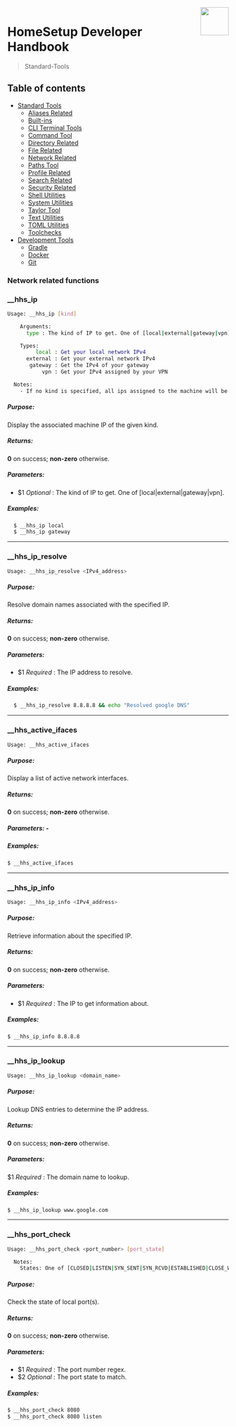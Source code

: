 <img src="https://iili.io/HvtxC1S.png" width="64" height="64" align="right" />

# HomeSetup Developer Handbook
>
> Standard-Tools

## Table of contents

<!-- toc -->

- [Standard Tools](../../functions.md#standard-tools)
  - [Aliases Related](aliases-related.md#aliases-related-functions)
  - [Built-ins](built-ins.md#built-ins-functions)
  - [CLI Terminal Tools](clitt.md#cli-terminal-tools)
  - [Command Tool](command-tool.md#command-tool)
  - [Directory Related](directory-related.md#directory-related-functions)
  - [File Related](file-related.md#file-related-functions)
  - [Network Related](network-related.md#network-related-functions)
  - [Paths Tool](paths-tool.md#paths-tool)
  - [Profile Related](profile-related.md#profile-related-functions)
  - [Search Related](search-related.md#search-related-functions)
  - [Security Related](security-related.md#security-related-functions)
  - [Shell Utilities](shell-utilities.md#shell-utilities)
  - [System Utilities](system-utilities.md#system-utilities)
  - [Taylor Tool](taylor-tool.md#taylor-tool)
  - [Text Utilities](text-utilities.md#text-utilities)
  - [TOML Utilities](toml-utilities.md#toml-utilities)
  - [Toolchecks](toolchecks.md#tool-checks-functions)
- [Development Tools](../../functions.md#development-tools)
  - [Gradle](../dev-tools/gradle-tools.md#gradle-functions)
  - [Docker](../dev-tools/docker-tools.md#docker-functions)
  - [Git](../dev-tools/git-tools.md#git-functions)

<!-- tocstop -->


### Network related functions

### __hhs_ip

```bash
Usage: __hhs_ip [kind]

    Arguments:
      type : The kind of IP to get. One of [local|external|gateway|vpn]

    Types:
         local : Get your local network IPv4
      external : Get your external network IPv4
       gateway : Get the IPv4 of your gateway
           vpn : Get your IPv4 assigned by your VPN

  Notes:
    - If no kind is specified, all ips assigned to the machine will be retrieved
```

##### **Purpose**:

Display the associated machine IP of the given kind.

##### **Returns**:

**0** on success; **non-zero** otherwise.

##### **Parameters**:

  - $1 _Optional_ : The kind of IP to get. One of [local|external|gateway|vpn].

##### **Examples:**

```bash
  $ __hhs_ip local
  $ __hhs_ip gateway
```

------
### __hhs_ip_resolve

```bash
Usage: __hhs_ip_resolve <IPv4_address>
```

##### **Purpose**:

Resolve domain names associated with the specified IP.

##### **Returns**:

**0** on success; **non-zero** otherwise.

##### **Parameters**:

  - $1 _Required_ : The IP address to resolve.

##### **Examples:**

```bash
  $ __hhs_ip_resolve 8.8.8.8 && echo "Resolved google DNS"
```


------
### __hhs_active_ifaces

```bash
Usage: __hhs_active_ifaces
```

##### **Purpose**:

Display a list of active network interfaces.

##### **Returns**:

**0** on success; **non-zero** otherwise.

##### **Parameters**: -

##### **Examples:**

```bash
$ __hhs_active_ifaces
```


------
### __hhs_ip_info

```bash
Usage: __hhs_ip_info <IPv4_address>
```

##### **Purpose**:

Retrieve information about the specified IP.

##### **Returns**:

**0** on success; **non-zero** otherwise.

##### **Parameters**:

  - $1 _Required_ : The IP to get information about.

##### **Examples:**

```bash
$ __hhs_ip_info 8.8.8.8
```

------
### __hhs_ip_lookup

```bash
Usage: __hhs_ip_lookup <domain_name>
```

##### **Purpose**:

Lookup DNS entries to determine the IP address.

##### **Returns**:

**0** on success; **non-zero** otherwise.

##### **Parameters**:

  $1 _Required_ : The domain name to lookup.

##### **Examples:**

```bash
$ __hhs_ip_lookup www.google.com
```

------
### __hhs_port_check

```bash
Usage: __hhs_port_check <port_number> [port_state]

  Notes:
    States: One of [CLOSED|LISTEN|SYN_SENT|SYN_RCVD|ESTABLISHED|CLOSE_WAIT|LAST_ACK|FIN_WAIT_1|FIN_WAIT_2|CLOSING TIME_WAIT]
```

##### **Purpose**:

Check the state of local port(s).

##### **Returns**:

**0** on success; **non-zero** otherwise.

##### **Parameters**:

  - $1 _Required_ : The port number regex.
  - $2 _Optional_ : The port state to match.

##### **Examples:**

```bash
$ __hhs_port_check 8080
$ __hhs_port_check 8080 listen
```
